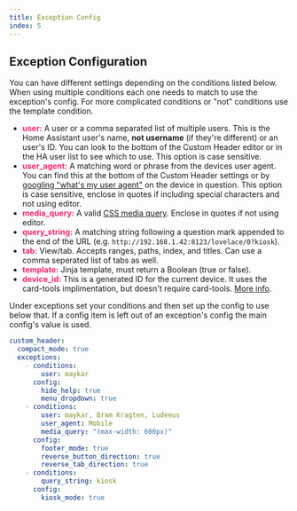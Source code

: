 ```yaml
---
title: Exception Config
index: 5
---
```


<style>item{color:#f92672;font-weight: bold;}</style>

## Exception Configuration

You can have different settings depending on the conditions listed below. When using multiple conditions each one needs to match to use the exception's config. For more complicated conditions or "not" conditions use the template condition.

- <item>user:</item> A user or a comma separated list of multiple users. This is the Home Assistant user's name, **not username** (if they're different) or an user's ID. You can look to the bottom of the Custom Header editor or in the HA user list to see which to use. This option is case sensitive.
- <item>user_agent:</item> A matching word or phrase from the devices user agent. You can find this at the bottom of the Custom Header settings or by [googling "what's my user agent"](http://www.google.com/search?q=whats+my+user+agent) on the device in question. This option is case sensitive, enclose in quotes if including special characters and not using editor.
- <item>media_query:</item> A valid [CSS media query](https://www.w3schools.com/css/css_rwd_mediaqueries.asp). Enclose in quotes if not using editor.
- <item>query_string:</item> A matching string following a question mark appended to the end of the URL (e.g. `http://192.168.1.42:8123/lovelace/0?kiosk`).
- <item>tab:</item> View/tab. Accepts ranges, paths, index, and titles. Can use a comma seperated list of tabs as well.
- <item>template:</item> Jinja template, must return a Boolean (true or false).
- <item>device_id:</item> This is a generated ID for the current device. It uses the card-tools implimentation, but doesn't require card-tools. [More info](https://github.com/thomasloven/lovelace-card-tools#card-toolssrcdeviceid).

Under exceptions set your conditions and then set up the config to use below that. If a config item is left out of an exception's config the main config's value is used.

```yaml
custom_header:
  compact_mode: true
  exceptions:
    - conditions:
        user: maykar
      config:
        hide_help: true
        menu_dropdown: true
    - conditions:
        user: maykar, Bram Kragten, Ludeeus
        user_agent: Mobile
        media_query: "(max-width: 600px)"
      config:
        footer_mode: true
        reverse_button_direction: true
        reverse_tab_direction: true
    - conditions:
        query_string: kiosk
      config:
        kiosk_mode: true
```
